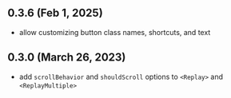 ## 0.3.6 (Feb 1, 2025)

- allow customizing button class names, shortcuts, and text

## 0.3.0 (March 26, 2023)

- add `scrollBehavior` and `shouldScroll` options to `<Replay>` and `<ReplayMultiple>`

